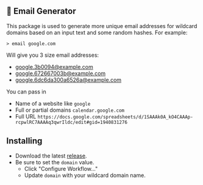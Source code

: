 ## 💌 Email Generator

This package is used to generate more unique email addresses for wildcard domains based on an input text and some random hashes.
For example:

`> email google.com`

Will give you 3 size email addresses:

*  google.3b0094@example.com
*  google.672667003b@example.com
*  google.6dc6da300a6526a@example.com

You can pass in

* Name of a website like `google`
* Full or partial domains `calendar.google.com`
* Full URL `https://docs.google.com/spreadsheets/d/1SAAAk0A_kO4CAAAp-rcpwlRC7AAAAq3qwrIldc/edit#gid=1940831276`

## Installing

* Download the latest [release](https://github.com/mxbaylee/email-generator/releases).
* Be sure to set the `domain` value.
    * Click "Configure Workflow..."
    * Update `domain` with your wildcard domain name.

